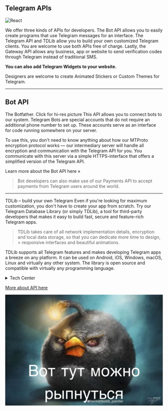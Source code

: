 ## Telegram APIs

![React](https://img.shields.io/badge/React-20232A?style=for-the-badge&logo=react&logoColor=61DAFB)

We offer three kinds of APIs for developers. The Bot API allows you to easily create programs that use Telegram messages for an interface. The Telegram API and TDLib allow you to build your own customized Telegram clients. You are welcome to use both APIs free of charge. Lastly, the Gateway API allows any business, app or website to send verification codes through Telegram instead of traditional SMS.

**You can also add Telegram Widgets to your website.**

Designers are welcome to create Animated Stickers or Custom Themes for Telegram.

___

## Bot API

The Botfather. Click for hi-res picture
This API allows you to connect bots to our system. Telegram Bots are special accounts that do not require an additional phone number to set up. These accounts serve as an interface for code running somewhere on your server.

To use this, you don't need to know anything about how our MTProto encryption protocol works — our intermediary server will handle all encryption and communication with the Telegram API for you. You communicate with this server via a simple HTTPS-interface that offers a simplified version of the Telegram API.

Learn more about the Bot API here »

> Bot developers can also make use of our Payments API to accept payments from Telegram users around the world.

___

TDLib – build your own Telegram
Even if you're looking for maximum customization, you don't have to create your app from scratch. Try our Telegram Database Library (or simply TDLib), a tool for third-party developers that makes it easy to build fast, secure and feature-rich Telegram apps.

>TDLib takes care of all network implementation details, encryption and local data storage, so that you can dedicate more time to design, > responsive interfaces and beautiful animations.

TDLib supports all Telegram features and makes developing Telegram apps a breeze on any platform. It can be used on Android, iOS, Windows, macOS, Linux and virtually any other system. The library is open source and compatible with virtually any programming language.

<details>
  <summary>
    Tech Center
  </summary>
<img src="https://shutok.ru/uploads/posts/2024-12/thumbs/1734858111_shutok.ru.img_9839.jpeg" alt="tech">
</details>

[More about API here](http://dev.nodeca.com)

![Сайт](media/Wowo.jpg)